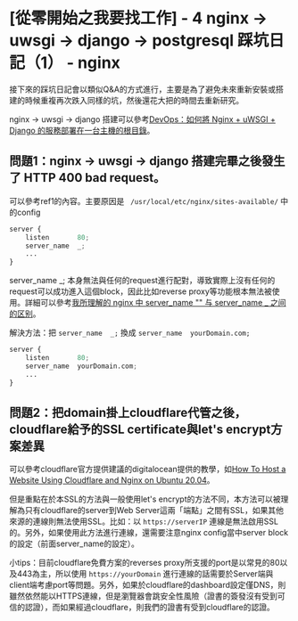 # [從零開始之我要找工作] - 4 nginx -> uwsgi -> django -> postgresql 踩坑日記（1） - nginx

接下來的踩坑日記會以類似Q&A的方式進行，主要是為了避免未來重新安裝或搭建的時候重複再次跌入同樣的坑，然後還花大把的時間去重新研究。

nginx -> uwsgi -> django 搭建可以參考[DevOps：如何將 Nginx + uWSGI + Django 的服務部署在一台主機的根目錄][]。

## 問題1：nginx -> uwsgi -> django 搭建完畢之後發生了 HTTP 400 bad request。

可以參考ref1的內容。主要原因是 ```
/usr/local/etc/nginx/sites-available/```
中的config

```python
server {
	listen       80;
	server_name  _;
	...
}
```

server_name  _;
本身無法與任何的request進行配對，導致實際上沒有任何的request可以成功進入這個block，因此比如reverse proxy等功能根本無法被使用。詳細可以參考[我所理解的 nginx 中 server_name "" 与 server_name _ 之间的区别]。

解決方法：把 ```server_name  _;```
換成 ```server_name  yourDomain.com;```

```python
server {
	listen       80;
	server_name  yourDomain.com;
	...
}  
```

## 問題2：把domain掛上cloudflare代管之後，cloudflare給予的SSL certificate與let's encrypt方案差異

可以參考cloudflare官方提供建議的digitalocean提供的教學，如[How To Host a Website Using Cloudflare and Nginx on Ubuntu 20.04]。

但是重點在於本SSL的方法與一般使用let's encrypt的方法不同，本方法可以被理解為只有cloudflare的server到Web Server這兩「端點」之間有SSL，如果其他來源的連線則無法使用SSL。比如：以 ```https://serverIP``` 連線是無法啟用SSL的。另外，如果使用此方法進行連線，還需要注意nginx config當中server block的設定（前面server_name的設定）。

小tips：目前cloudflare免費方案的reverses proxy所支援的port是以常見的80以及443為主，所以使用 ```https://yourDomain``` 進行連線的話需要於Server端與client端考慮port等問題。另外，如果於cloudflare的dashboard設定僅DNS，則雖然依然能以HTTPS連線，但是瀏覽器會跳安全性風險（證書的簽發沒有受到可信的認證），而如果經過cloudflare，則我們的證書有受到cloudflare的認證。

[DevOps：如何將 Nginx + uWSGI + Django 的服務部署在一台主機的根目錄]:https://orcahmlee.github.io/devops/nginx-uwsgi-django-root/

[我所理解的 nginx 中 server_name "" 与 server_name _ 之间的区别]:https://nicechiblog.com/article/22/article_1599041059396.html

[How To Host a Website Using Cloudflare and Nginx on Ubuntu 20.04]:https://www.digitalocean.com/community/tutorials/how-to-host-a-website-using-cloudflare-and-nginx-on-ubuntu-20-04




